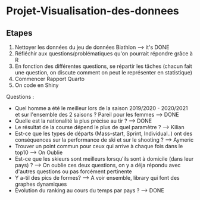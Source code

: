 # Projet-Visualisation-des-donnees
## Etapes
1. Nettoyer les données du jeu de données Biathlon --> it's DONE
2. Réfléchir aux questions/problématiques qu'on pourrait répondre grâce à R
3. En fonction des différentes questions, se répartir les tâches (chacun fait une question, on discute comment on peut le représenter en statistique)
4. Commencer Rapport Quarto
5. On code en Shiny


Questions :
- Quel homme a été le meilleur lors de la saison 2019/2020 - 2020/2021 et sur l'ensemble des 2 saisons ? Pareil pour les femmes --> DONE
- Quelle est la nationalité la plus précise au tir ? --> DONE
- Le résultat de la course dépend le plus de quel paramètre ? --> Kilian
- Est-ce que les types de départs (Mass-start, Sprint, Individual..) ont des conséquences sur la performance de ski et sur le shooting ? --> Aymeric
- Trouver un point commun pour ceux qui arrive à chaque fois dans le top10 --> On Oublie
- Est-ce que les skieurs sont meilleurs lorsqu'ils sont à domicile (dans leur pays) ? --> On oublie ces deux questions, on y a déja répondu avec d'autres questions ou pas forcément pertinente
- Y a-til des pics de formes? --> A voir ensemble, library qui font des graphes dynamiques
- Evolution du ranking au cours du temps par pays ?  --> DONE
